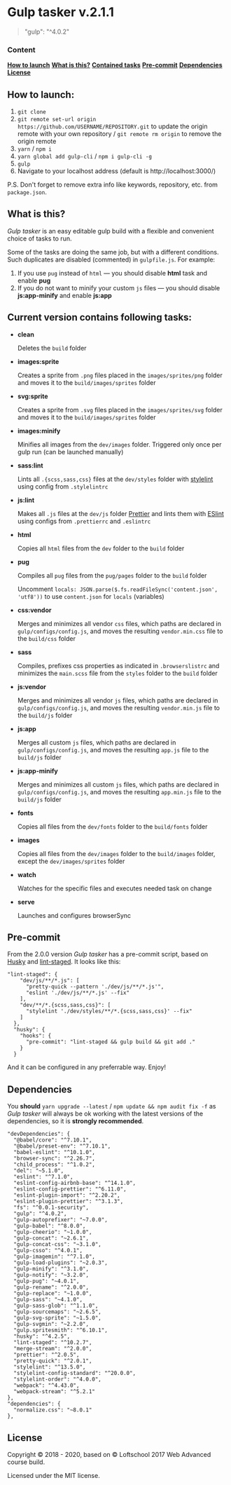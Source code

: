 # Gulp tasker v.2.1.1

> "gulp": "^4.0.2"

### Content

**[How to launch](#how-to-launch)**
**[What is this?](#what-is-this)**
**[Contained tasks](#current-version-contains-following-tasks)**
**[Pre-commit](#pre-commit)**
**[Dependencies](#dependencies)**
**[License](#license)**

## How to launch:

1. `git clone`
2. `git remote set-url origin https://github.com/USERNAME/REPOSITORY.git` to update the origin remote with your own repository / `git remote rm origin` to remove the origin remote
3. `yarn` / `npm i`
4. `yarn global add gulp-cli` / `npm i gulp-cli -g`
5. `gulp`
6. Navigate to your localhost address
   (default is http://localhost:3000/)

P.S. Don't forget to remove extra info like keywords, repository, etc. from `package.json`.

## What is this?

_Gulp tasker_ is an easy editable gulp build with a flexible and convenient choice of tasks to run.

Some of the tasks are doing the same job, but with a different conditions. Such duplicates are disabled (commented) in `gulpfile.js`.
For example:

1. If you use `pug` instead of `html` — you should disable **html** task and enable **pug**
2. If you do not want to minify your custom `js` files — you should disable **js:app-minify** and enable **js:app**

## Current version contains following tasks:

- **clean**

  Deletes the `build` folder

- **images:sprite**

  Creates a sprite from `.png` files placed in the `images/sprites/png` folder and moves it to the `build/images/sprites` folder

- **svg:sprite**

  Creates a sprite from `.svg` files placed in the `images/sprites/svg` folder and moves it to the `build/images/sprites` folder

- **images:minify**

  Minifies all images from the `dev/images` folder. Triggered only once per gulp run (can be launched manually)

- **sass:lint**

  Lints all `.{scss,sass,css}` files at the `dev/styles` folder with [stylelint](https://stylelint.io/) using config from `.stylelintrc`

- **js:lint**

  Makes all `.js` files at the `dev/js` folder [Prettier](https://prettier.io/) and lints them with [ESlint](https://eslint.org/) using configs from `.prettierrc` and `.eslintrc`

- **html**

  Copies all `html` files from the `dev` folder to the `build` folder

- **pug**

  Compiles all `pug` files from the `pug/pages` folder to the `build` folder

  Uncomment `locals: JSON.parse($.fs.readFileSync('content.json', 'utf8'))` to use `content.json` for `locals` (variables)

- **css:vendor**

  Merges and minimizes all vendor `css` files, which paths are declared in `gulp/configs/config.js`, and moves the resulting `vendor.min.css` file to the `build/css` folder

- **sass**

  Compiles, prefixes css properties as indicated in `.browserslistrc` and minimizes the `main.scss` file from the `styles` folder to the `build` folder

- **js:vendor**

  Merges and minimizes all vendor `js` files, which paths are declared in `gulp/configs/config.js`, and moves the resulting `vendor.min.js` file to the `build/js` folder

- **js:app**

  Merges all custom `js` files, which paths are declared in `gulp/configs/config.js`, and moves the resulting `app.js` file to the `build/js` folder

- **js:app-minify**

  Merges and minimizes all custom `js` files, which paths are declared in `gulp/configs/config.js`, and moves the resulting `app.min.js` file to the `build/js` folder

- **fonts**

  Copies all files from the `dev/fonts` folder to the `build/fonts` folder

- **images**

  Copies all files from the `dev/images` folder to the `build/images` folder, except the `dev/images/sprites` folder

- **watch**

  Watches for the specific files and executes needed task on change

- **serve**

  Launches and configures browserSync

## Pre-commit

From the 2.0.0 version _Gulp tasker_ has a pre-commit script, based on [Husky](https://github.com/typicode/husky) and [lint-staged](https://github.com/okonet/lint-staged). It looks like this:

```
"lint-staged": {
    "dev/js/**/*.js": [
      "pretty-quick --pattern './dev/js/**/*.js'",
      "eslint './dev/js/**/*.js' --fix"
    ],
    "dev/**/*.{scss,sass,css}": [
      "stylelint './dev/styles/**/*.{scss,sass,css}' --fix"
    ]
  },
  "husky": {
    "hooks": {
      "pre-commit": "lint-staged && gulp build && git add ."
    }
  }
```

And it can be configured in any preferrable way. Enjoy!

## Dependencies

You **should** `yarn upgrade --latest` / `npm update && npm audit fix -f` as _Gulp tasker_ will always be ok working with the latest versions of the dependencies, so it is **strongly recommended**.

```
"devDependencies": {
  "@babel/core": "^7.10.1",
  "@babel/preset-env": "^7.10.1",
  "babel-eslint": "^10.1.0",
  "browser-sync": "^2.26.7",
  "child_process": "^1.0.2",
  "del": "~5.1.0",
  "eslint": "^7.1.0",
  "eslint-config-airbnb-base": "^14.1.0",
  "eslint-config-prettier": "^6.11.0",
  "eslint-plugin-import": "^2.20.2",
  "eslint-plugin-prettier": "^3.1.3",
  "fs": "^0.0.1-security",
  "gulp": "^4.0.2",
  "gulp-autoprefixer": "~7.0.0",
  "gulp-babel": "^8.0.0",
  "gulp-cheerio": "~1.0.0",
  "gulp-concat": "~2.6.1",
  "gulp-concat-css": "~3.1.0",
  "gulp-csso": "^4.0.1",
  "gulp-imagemin": "^7.1.0",
  "gulp-load-plugins": "~2.0.3",
  "gulp-minify": "^3.1.0",
  "gulp-notify": "~3.2.0",
  "gulp-pug": "~4.0.1",
  "gulp-rename": "^2.0.0",
  "gulp-replace": "~1.0.0",
  "gulp-sass": "~4.1.0",
  "gulp-sass-glob": "^1.1.0",
  "gulp-sourcemaps": "~2.6.5",
  "gulp-svg-sprite": "~1.5.0",
  "gulp-svgmin": "~2.2.0",
  "gulp.spritesmith": "^6.10.1",
  "husky": "^4.2.5",
  "lint-staged": "^10.2.7",
  "merge-stream": "^2.0.0",
  "prettier": "^2.0.5",
  "pretty-quick": "^2.0.1",
  "stylelint": "^13.5.0",
  "stylelint-config-standard": "^20.0.0",
  "stylelint-order": "^4.0.0",
  "webpack": "^4.43.0",
  "webpack-stream": "^5.2.1"
},
"dependencies": {
  "normalize.css": "~8.0.1"
},
```

## License

Copyright © 2018 - 2020, based on © Loftschool 2017 Web Advanced course build.

Licensed under the MIT license.
